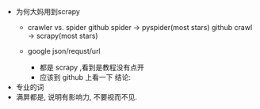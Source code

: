 - 为何大妈用到scrapy
	- crawler vs. spider
github spider -\> pyspider(most stars)
github crawl -\> scrapy(most stars)

	- google json/requst/url
	    + 都是 scrapy ,看到是教程没有点开
	    + 应该到 github 上看一下
结论: 
- 专业的词
- 满屏都是, 说明有影响力, 不要视而不见.
